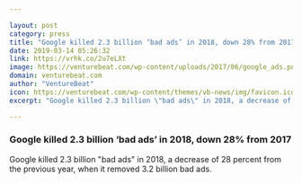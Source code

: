 ```yaml
---

layout: post
category: press
title: "Google killed 2.3 billion ‘bad ads’ in 2018, down 28% from 2017"
date: 2019-03-14 05:26:32
link: https://vrhk.co/2u7eLXt
image: https://venturebeat.com/wp-content/uploads/2017/06/google_ads.png?w=1200&strip=all
domain: venturebeat.com
author: "VentureBeat"
icon: https://venturebeat.com/wp-content/themes/vb-news/img/favicon.ico
excerpt: "Google killed 2.3 billion \"bad ads\" in 2018, a decrease of 28 percent from the previous year, when it removed 3.2 billion bad ads."

---
```


### Google killed 2.3 billion ‘bad ads’ in 2018, down 28% from 2017

Google killed 2.3 billion "bad ads" in 2018, a decrease of 28 percent from the previous year, when it removed 3.2 billion bad ads.